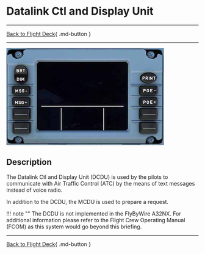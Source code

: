 # Datalink Ctl and Display Unit

---

[Back to Flight Deck](../index.md){ .md-button }

---

![Datalink Ctl and Display Unit](../../../assets/a32nx-briefing/front/DCDU.jpg "Datalink Ctl and Display Unit")

## Description

The Datalink Ctl and Display Unit (DCDU) is used by the pilots to communicate with Air Traffic Control (ATC) by the means of text messages instead of voice radio.

In addition to the DCDU, the MCDU is used to prepare a request.

!!! note ""
    The DCDU is not implemented in the FlyByWire A32NX. For additional information please refer to the Flight Crew Operating Manual (FCOM) as this system would go beyond this briefing.

---

[Back to Flight Deck](../index.md){ .md-button }
